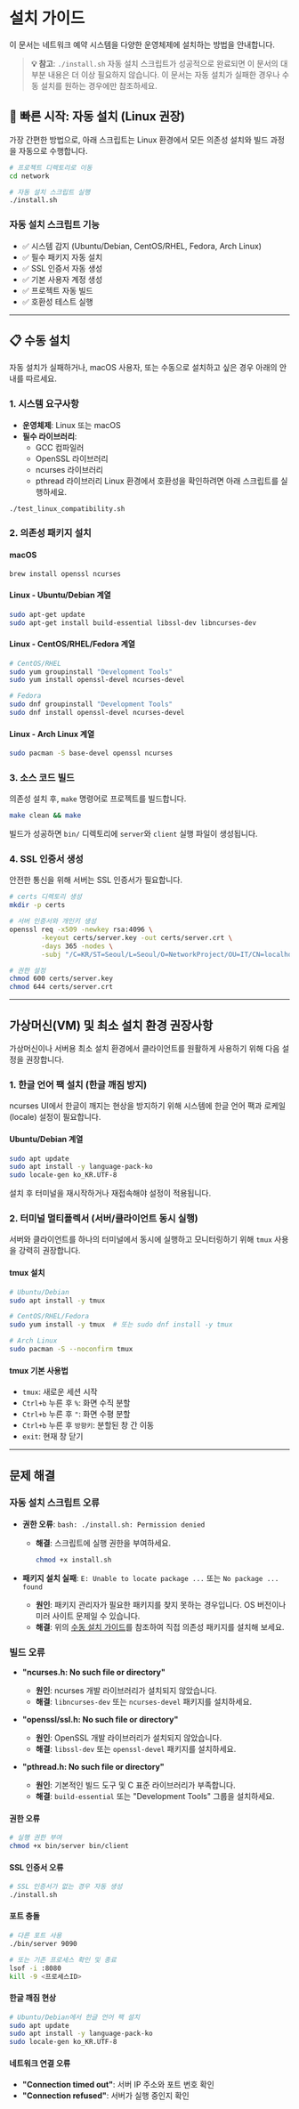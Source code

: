 # 설치 가이드

이 문서는 네트워크 예약 시스템을 다양한 운영체제에 설치하는 방법을 안내합니다.

> **💡 참고**: `./install.sh` 자동 설치 스크립트가 성공적으로 완료되면 이 문서의 대부분 내용은 더 이상 필요하지 않습니다. 이 문서는 자동 설치가 실패한 경우나 수동 설치를 원하는 경우에만 참조하세요.

## 🚀 빠른 시작: 자동 설치 (Linux 권장)

가장 간편한 방법으로, 아래 스크립트는 Linux 환경에서 모든 의존성 설치와 빌드 과정을 자동으로 수행합니다.

```bash
# 프로젝트 디렉토리로 이동
cd network

# 자동 설치 스크립트 실행
./install.sh
```

### 자동 설치 스크립트 기능
- ✅ 시스템 감지 (Ubuntu/Debian, CentOS/RHEL, Fedora, Arch Linux)
- ✅ 필수 패키지 자동 설치
- ✅ SSL 인증서 자동 생성
- ✅ 기본 사용자 계정 생성
- ✅ 프로젝트 자동 빌드
- ✅ 호환성 테스트 실행

---

## 📋 수동 설치

자동 설치가 실패하거나, macOS 사용자, 또는 수동으로 설치하고 싶은 경우 아래의 안내를 따르세요.

### 1. 시스템 요구사항

- **운영체제**: Linux 또는 macOS
- **필수 라이브러리**:
  - GCC 컴파일러
  - OpenSSL 라이브러리
  - ncurses 라이브러리
  - pthread 라이브러리
Linux 환경에서 호환성을 확인하려면 아래 스크립트를 실행하세요.

```bash
./test_linux_compatibility.sh
```
### 2. 의존성 패키지 설치

#### macOS
```bash
brew install openssl ncurses
```

#### Linux - Ubuntu/Debian 계열
```bash
sudo apt-get update
sudo apt-get install build-essential libssl-dev libncurses-dev
```

#### Linux - CentOS/RHEL/Fedora 계열
```bash
# CentOS/RHEL
sudo yum groupinstall "Development Tools"
sudo yum install openssl-devel ncurses-devel

# Fedora
sudo dnf groupinstall "Development Tools"
sudo dnf install openssl-devel ncurses-devel
```

#### Linux - Arch Linux 계열
```bash
sudo pacman -S base-devel openssl ncurses
```

### 3. 소스 코드 빌드

의존성 설치 후, `make` 명령어로 프로젝트를 빌드합니다.

```bash
make clean && make
```
빌드가 성공하면 `bin/` 디렉토리에 `server`와 `client` 실행 파일이 생성됩니다.

### 4. SSL 인증서 생성

안전한 통신을 위해 서버는 SSL 인증서가 필요합니다.

```bash
# certs 디렉토리 생성
mkdir -p certs

# 서버 인증서와 개인키 생성
openssl req -x509 -newkey rsa:4096 \
        -keyout certs/server.key -out certs/server.crt \
        -days 365 -nodes \
        -subj "/C=KR/ST=Seoul/L=Seoul/O=NetworkProject/OU=IT/CN=localhost"

# 권한 설정
chmod 600 certs/server.key
chmod 644 certs/server.crt
```

---

## 가상머신(VM) 및 최소 설치 환경 권장사항

가상머신이나 서버용 최소 설치 환경에서 클라이언트를 원활하게 사용하기 위해 다음 설정을 권장합니다.

### 1. 한글 언어 팩 설치 (한글 깨짐 방지)

ncurses UI에서 한글이 깨지는 현상을 방지하기 위해 시스템에 한글 언어 팩과 로케일(locale) 설정이 필요합니다.

#### Ubuntu/Debian 계열
```bash
sudo apt update
sudo apt install -y language-pack-ko
sudo locale-gen ko_KR.UTF-8
```
설치 후 터미널을 재시작하거나 재접속해야 설정이 적용됩니다.

### 2. 터미널 멀티플렉서 (서버/클라이언트 동시 실행)

서버와 클라이언트를 하나의 터미널에서 동시에 실행하고 모니터링하기 위해 `tmux` 사용을 강력히 권장합니다.

#### tmux 설치
```bash
# Ubuntu/Debian
sudo apt install -y tmux

# CentOS/RHEL/Fedora
sudo yum install -y tmux  # 또는 sudo dnf install -y tmux

# Arch Linux
sudo pacman -S --noconfirm tmux
```

#### tmux 기본 사용법
- `tmux`: 새로운 세션 시작
- `Ctrl+b` 누른 후 `%`: 화면 수직 분할
- `Ctrl+b` 누른 후 `"`: 화면 수평 분할
- `Ctrl+b` 누른 후 `방향키`: 분할된 창 간 이동
- `exit`: 현재 창 닫기

---

## 문제 해결

### 자동 설치 스크립트 오류

- **권한 오류**: `bash: ./install.sh: Permission denied`
  - **해결**: 스크립트에 실행 권한을 부여하세요.
    ```bash
    chmod +x install.sh
    ```

- **패키지 설치 실패**: `E: Unable to locate package ...` 또는 `No package ... found`
  - **원인**: 패키지 관리자가 필요한 패키지를 찾지 못하는 경우입니다. OS 버전이나 미러 사이트 문제일 수 있습니다.
  - **해결**: 위의 [수동 설치 가이드](#📋-수동-설치)를 참조하여 직접 의존성 패키지를 설치해 보세요.

### 빌드 오류

- **"ncurses.h: No such file or directory"**
  - **원인**: ncurses 개발 라이브러리가 설치되지 않았습니다.
  - **해결**: `libncurses-dev` 또는 `ncurses-devel` 패키지를 설치하세요.

- **"openssl/ssl.h: No such file or directory"**
  - **원인**: OpenSSL 개발 라이브러리가 설치되지 않았습니다.
  - **해결**: `libssl-dev` 또는 `openssl-devel` 패키지를 설치하세요.

- **"pthread.h: No such file or directory"**
  - **원인**: 기본적인 빌드 도구 및 C 표준 라이브러리가 부족합니다.
  - **해결**: `build-essential` 또는 "Development Tools" 그룹을 설치하세요. 



#### 권한 오류
```bash
# 실행 권한 부여
chmod +x bin/server bin/client
```

#### SSL 인증서 오류
```bash
# SSL 인증서가 없는 경우 자동 생성
./install.sh
```

#### 포트 충돌
```bash
# 다른 포트 사용
./bin/server 9090

# 또는 기존 프로세스 확인 및 종료
lsof -i :8080
kill -9 <프로세스ID>
```

#### 한글 깨짐 현상
```bash
# Ubuntu/Debian에서 한글 언어 팩 설치
sudo apt update
sudo apt install -y language-pack-ko
sudo locale-gen ko_KR.UTF-8
```

#### 네트워크 연결 오류
- **"Connection timed out"**: 서버 IP 주소와 포트 번호 확인
- **"Connection refused"**: 서버가 실행 중인지 확인